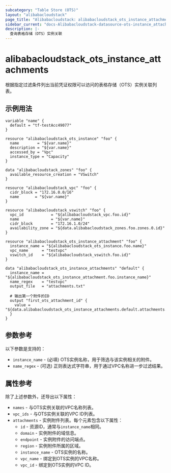 ```yaml
---
subcategory: "Table Store (OTS)"
layout: "alibabacloudstack"
page_title: "Alibabacloudstack: alibabacloudstack_ots_instance_attachments"
sidebar_current: "docs-Alibabacloudstack-datasource-ots-instance_attachments"
description: |- 
  查询表格存储（OTS）实例关联
---
```


# alibabacloudstack_ots_instance_attachments

根据指定过滤条件列出当前凭证权限可以访问的表格存储（OTS）实例关联列表。

## 示例用法

```hcl
variable "name" {
  default = "tf-testAcc49077"
}

resource "alibabacloudstack_ots_instance" "foo" {
  name        = "${var.name}"
  description = "${var.name}"
  accessed_by = "Vpc"
  instance_type = "Capacity"
}

data "alibabacloudstack_zones" "foo" {
  available_resource_creation = "VSwitch"
}

resource "alibabacloudstack_vpc" "foo" {
  cidr_block = "172.16.0.0/16"
  name       = "${var.name}"
}

resource "alibabacloudstack_vswitch" "foo" {
  vpc_id            = "${alibabacloudstack_vpc.foo.id}"
  name              = "${var.name}"
  cidr_block        = "172.16.1.0/24"
  availability_zone = "${data.alibabacloudstack_zones.foo.zones.0.id}"
}

resource "alibabacloudstack_ots_instance_attachment" "foo" {
  instance_name = "${alibabacloudstack_ots_instance.foo.name}"
  vpc_name      = "testvpc"
  vswitch_id    = "${alibabacloudstack_vswitch.foo.id}"
}

data "alibabacloudstack_ots_instance_attachments" "default" {
  instance_name = "${alibabacloudstack_ots_instance_attachment.foo.instance_name}"
  name_regex    = "testvpc"
  output_file   = "attachments.txt"

  # 输出第一个附件的ID
  output "first_ots_attachment_id" {
    value = "${data.alibabacloudstack_ots_instance_attachments.default.attachments.0.id}"
  }
}
```

## 参数参考

以下参数是支持的：

* `instance_name` - (必填) OTS实例名称，用于筛选与该实例相关的附件。
* `name_regex` - (可选) 正则表达式字符串，用于通过VPC名称进一步过滤结果。

## 属性参考

除了上述参数外，还导出以下属性：

* `names` - 与OTS实例关联的VPC名称列表。
* `vpc_ids` - 与OTS实例关联的VPC ID列表。
* `attachments` - 实例附件列表。每个元素包含以下属性：
  * `id` - 资源ID，通常与`instance_name`相同。
  * `domain` - 实例附件的域信息。
  * `endpoint` - 实例附件的访问端点。
  * `region` - 实例附件所属的区域。
  * `instance_name` - OTS实例的名称。
  * `vpc_name` - 绑定到OTS实例的VPC名称。
  * `vpc_id` - 绑定到OTS实例的VPC ID。
```